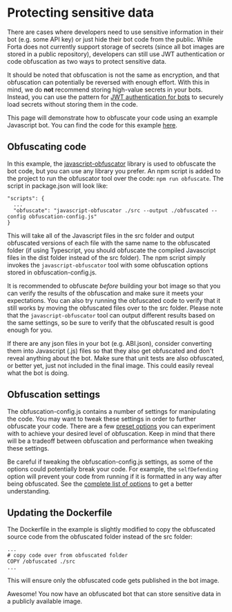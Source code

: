 # Protecting sensitive data

There are cases where developers need to use sensitive information in their bot (e.g. some API key) or just hide their bot code from the public. While Forta does not currently support storage of secrets (since all bot images are stored in a public repository), developers can still use JWT authentication or code obfuscation as two ways to protect sensitive data.

It should be noted that obfuscation is not the same as encryption, and that obfuscation can potentially be reversed with enough effort. With this in mind, we do **not** recommend storing high-value secrets in your bots. Instead, you can use the pattern for [JWT authentication for bots](jwt-auth.md) to securely load secrets without storing them in the code.

This page will demonstrate how to obfuscate your code using an example Javascript bot. You can find the code for this example [here](https://github.com/forta-network/forta-bot-examples/tree/master/hiding-sensitive-data-js).

## Obfuscating code

In this example, the [javascript-obfuscator](https://github.com/javascript-obfuscator/javascript-obfuscator) library is used to obfuscate the bot code, but you can use any library you prefer. An npm script is added to the project to run the obfuscator tool over the code: `npm run obfuscate`. The script in package.json will look like:

```
"scripts": {
  ...
  "obfuscate": "javascript-obfuscator ./src --output ./obfuscated --config obfuscation-config.js"
}
```

This will take all of the Javascript files in the src folder and output obfuscated versions of each file with the same name to the obfuscated folder (if using Typescript, you should obfuscate the compiled Javascript files in the dist folder instead of the src folder). The npm script simply invokes the `javascript-obfuscator` tool with some obfuscation options stored in obfuscation-config.js.

It is recommended to obfuscate _before_ building your bot image so that you can verify the results of the obfuscation and make sure it meets your expectations. You can also try running the obfuscated code to verify that it still works by moving the obfuscated files over to the src folder. Please note that the `javascript-obfuscator` tool can output different results based on the same settings, so be sure to verify that the obfuscated result is good enough for you.

If there are any json files in your bot (e.g. ABI.json), consider converting them into Javascript (.js) files so that they also get obfuscated and don't reveal anything about the bot. Make sure that unit tests are also obfuscated, or better yet, just not included in the final image. This could easily reveal what the bot is doing.

## Obfuscation settings

The obfuscation-config.js contains a number of settings for manipulating the code. You may want to tweak these settings in order to further obfuscate your code. There are a few [preset options](https://github.com/javascript-obfuscator/javascript-obfuscator#preset-options) you can experiment with to achieve your desired level of obfuscation. Keep in mind that there will be a tradeoff between obfuscation and performance when tweaking these settings.

Be careful if tweaking the obfuscation-config.js settings, as some of the options could potentially break your code. For example, the `selfDefending` option will prevent your code from running if it is formatted in any way after being obfuscated. See the [complete list of options](https://github.com/javascript-obfuscator/javascript-obfuscator#javascript-obfuscator-options) to get a better understanding.

## Updating the Dockerfile

The Dockerfile in the example is slightly modified to copy the obfuscated source code from the obfuscated folder instead of the src folder:

```
...
# copy code over from obfuscated folder
COPY /obfuscated ./src
...
```

This will ensure only the obfuscated code gets published in the bot image.

Awesome! You now have an obfuscated bot that can store sensitive data in a publicly available image.
